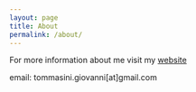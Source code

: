 ```yaml
---
layout: page
title: About
permalink: /about/
---
```


For more information about me visit my [website](tommasinigiovanni.github.io)

email: tommasini.giovanni[at]gmail.com
